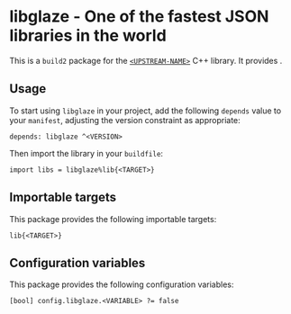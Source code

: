 # libglaze - One of the fastest JSON libraries in the world

This is a `build2` package for the [`<UPSTREAM-NAME>`](https://<UPSTREAM-URL>)
C++ library. It provides <SUMMARY-OF-FUNCTIONALITY>.


## Usage

To start using `libglaze` in your project, add the following `depends`
value to your `manifest`, adjusting the version constraint as appropriate:

```
depends: libglaze ^<VERSION>
```

Then import the library in your `buildfile`:

```
import libs = libglaze%lib{<TARGET>}
```


## Importable targets

This package provides the following importable targets:

```
lib{<TARGET>}
```

<DESCRIPTION-OF-IMPORTABLE-TARGETS>


## Configuration variables

This package provides the following configuration variables:

```
[bool] config.libglaze.<VARIABLE> ?= false
```

<DESCRIPTION-OF-CONFIG-VARIABLES>
